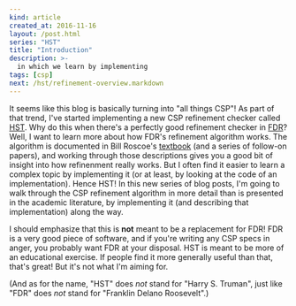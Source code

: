 ```yaml
---
kind: article
created_at: 2016-11-16
layout: /post.html
series: "HST"
title: "Introduction"
description: >-
  in which we learn by implementing
tags: [csp]
next: /hst/refinement-overview.markdown
---
```


It seems like this blog is basically turning into "all things CSP"!  As part of
that trend, I've started implementing a new CSP refinement checker called
[HST][].  Why do this when there's a perfectly good refinement checker in
[FDR][]?  Well, I want to learn more about how FDR's refinement algorithm works.
The algorithm is documented in Bill Roscoe's [textbook][] (and a series of
follow-on papers), and working through those descriptions gives you a good bit
of insight into how refinenment really works.  But I often find it easier to
learn a complex topic by implementing it (or at least, by looking at the code of
an implementation).  Hence HST!  In this new series of blog posts, I'm going to
walk through the CSP refinement algorithm in more detail than is presented in
the academic literature, by implementing it (and describing that implementation)
along the way.

I should emphasize that this is **not** meant to be a replacement for FDR!  FDR
is a very good piece of software, and if you're writing any CSP specs in anger,
you probably want FDR at your disposal.  HST is meant to be more of an
educational exercise.  If people find it more generally useful than that, that's
great!  But it's not what I'm aiming for.

[textbook]: https://www.cs.ox.ac.uk/bill.roscoe/publications/68b.pdf
[FDR]: http://www.cs.ox.ac.uk/projects/fdr/
[HST]: https://github.com/hst/hst/

(And as for the name, "HST" does *not* stand for "Harry S. Truman", just like
"FDR" does *not* stand for "Franklin Delano Roosevelt".)
